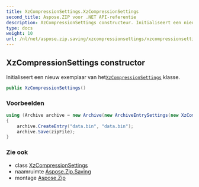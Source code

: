 ```yaml
---
title: XzCompressionSettings.XzCompressionSettings
second_title: Aspose.ZIP voor .NET API-referentie
description: XzCompressionSettings constructeur. Initialiseert een nieuw exemplaar van hetXzCompressionSettings klasse.
type: docs
weight: 10
url: /nl/net/aspose.zip.saving/xzcompressionsettings/xzcompressionsettings/
---
```

## XzCompressionSettings constructor

Initialiseert een nieuw exemplaar van het[`XzCompressionSettings`](../) klasse.

```csharp
public XzCompressionSettings()
```

### Voorbeelden

```csharp
using (Archive archive = new Archive(new ArchiveEntrySettings(new XzCompressionSettings())))
{
    archive.CreateEntry("data.bin", "data.bin");
    archive.Save(zipFile);
}
```

### Zie ook

* class [XzCompressionSettings](../)
* naamruimte [Aspose.Zip.Saving](../../xzcompressionsettings/)
* montage [Aspose.Zip](../../../)


